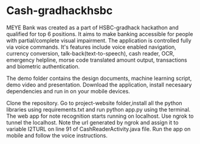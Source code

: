 # Cash-gradhackhsbc

MEYE Bank was created as a part of HSBC-gradhack hackathon and qualified for top 6 positions. It aims to make banking accessible for people with partial/complete visual impairment. The application is controlled fully via voice commands. It's features include voice enabled navigation, currency conversion, talk-back(text-to-speech), cash reader, OCR, emergency helpline, morse code translated amount output, transactions and biometric authentication.

The demo folder contains the design documents, machine learning script, demo video and presentation. Download the application, install necesaary dependencies and run in on your mobile devices.

Clone the repository. Go to project-website folder,install all the python libraries using requirements.txt and run python app.py using the terminal. The web app for note recognition starts running on localhost. Use ngrok to tunnel the localhost. Note the url generated by ngrok and assign it to variable I2TURL on line 91 of CashReaderActivity.java file. Run the app on mobile and follow the voice instructions.


